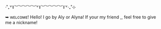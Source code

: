 ‧˚₊꒷꒦︶︶︶︶︶꒷꒦︶︶︶︶︶꒦꒷‧₊˚⊹

 ➥ ᴡᴇʟᴄᴏᴍᴇ!
Hello! I go by Aly or Alyna! If your my friend ,, feel free to give me a nickname! 


